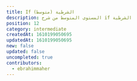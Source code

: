 ```yaml
---
title: If الشرطية (متوسط)
description: المستوى المتوسط من شرح if الشرطية
position: 12
category: intermediate
createdAt: 1610199050695
updatedAt: 1610199050695
new: false
updated: false
uncompleted: true
contributors:
  - ebrahimmaher
---
```


<!-- 
- nested if
- else if
- usage with logical expressions
- usage with nested expressions
- usage with boolean casting (0, 1, []) .. etc
- advanced examples
- !!variable expression (boolean casting)
-->
